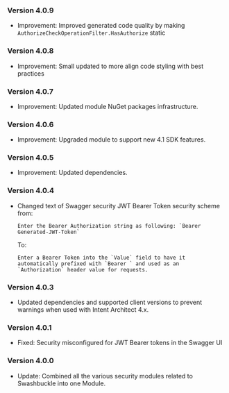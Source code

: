 ### Version 4.0.9

- Improvement: Improved generated code quality by making `AuthorizeCheckOperationFilter.HasAuthorize` static

### Version 4.0.8

- Improvement: Small updated to more align code styling with best practices

### Version 4.0.7

- Improvement: Updated module NuGet packages infrastructure.

### Version 4.0.6

- Improvement: Upgraded module to support new 4.1 SDK features.
 
### Version 4.0.5

- Improvement: Updated dependencies.

### Version 4.0.4

- Changed text of Swagger security JWT Bearer Token security scheme from:
  
  ``Enter the Bearer Authorization string as following: `Bearer Generated-JWT-Token` ``

  To:

  ``Enter a Bearer Token into the `Value` field to have it automatically prefixed with `Bearer ` and used as an `Authorization` header value for requests.``



### Version 4.0.3

- Updated dependencies and supported client versions to prevent warnings when used with Intent Architect 4.x.

### Version 4.0.1

- Fixed: Security misconfigured for JWT Bearer tokens in the Swagger UI

### Version 4.0.0

- Update: Combined all the various security modules related to Swashbuckle into one Module.
